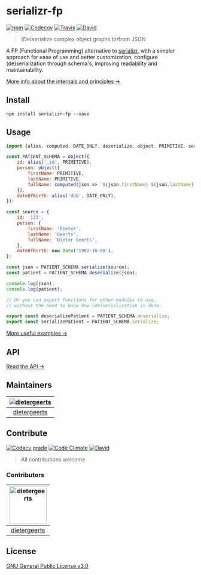 # serializr-fp

[![npm](https://img.shields.io/npm/v/serializr-fp.svg?style=for-the-badge)](https://www.npmjs.com/serializr-fp)
[![Codecov](https://img.shields.io/codecov/c/github/dietergeerts/serializr-fp.svg?style=for-the-badge)](https://codecov.io/gh/dietergeerts/serializr-fp)
[![Travis](https://img.shields.io/travis/dietergeerts/serializr-fp.svg?style=for-the-badge)](https://travis-ci.org/dietergeerts/serializr-fp)
[![David](https://img.shields.io/david/dietergeerts/serializr-fp.svg?style=for-the-badge)](https://david-dm.org/dietergeerts/serializr-fp)

> (De)serialize complex object graphs to/from JSON

A FP (Functional Programming) alternative to [serializr](https://github.com/mobxjs/serializr),
with a simpler approach for ease of use and better customization, configure
(de)serialization through schema's, improving readability and maintainability.

[More info about the internals and principles →](./principles.md)

## Install

```commandline
npm install serializr-fp --save
```

## Usage

```javascript
import {alias, computed, DATE_ONLY, deserialize, object, PRIMITIVE, serialize} from 'serializr-fp';

const PATIENT_SCHEMA = object({
    id: alias('_id', PRIMITIVE),
    person: object({
        firstName: PRIMITIVE, 
        lastName: PRIMITIVE,
        fullName: computed(json => `${json.firstName} ${json.lastName}`),
    }),
    dateOfBirth: alias('dob', DATE_ONLY),
});

const source = {
    id: '123',
    person: {
        firstName: 'Dieter', 
        lastName: 'Geerts', 
        fullName: 'Dieter Geerts',
    },
    dateOfBirth: new Date('1982-10-08'),
}; 

const json = PATIENT_SCHEMA.serialize(source);
const patient = PATIENT_SCHEMA.deserialize(json);

console.log(json); 
console.log(patient);

// Or you can export functions for other modules to use,
// without the need to know how (de)serialization is done.

export const deserializePatient = PATIENT_SCHEMA.deserialize;
export const serializePatient = PATIENT_SCHEMA.serialize;
```

[More useful examples →](./examples.md)

## API

[Read the API →](./API.md)

## Maintainers

[![dietergeerts](https://avatars3.githubusercontent.com/dietergeerts?v=3&s=100)](https://github.com/dietergeerts) |
:---: | 
[dietergeerts](https://github.com/dietergeerts) |

## Contribute

[![Codacy grade](https://img.shields.io/codacy/grade/9f5cae0799824989a4f3e576c0230fa2.svg?style=for-the-badge)](https://www.codacy.com/app/dietergeerts/serializr-fp)
[![Code Climate](https://img.shields.io/codeclimate/maintainability/dietergeerts/serializr-fp.svg?style=for-the-badge)](https://codeclimate.com/github/dietergeerts/serializr-fp/maintainability)
[![David](https://img.shields.io/david/dev/dietergeerts/serializr-fp.svg?style=for-the-badge)](https://david-dm.org/dietergeerts/serializr-fp)

> All contributions welcome

### Contributors

<!--START contributers-->
[<img alt="dietergeerts" src="https://avatars1.githubusercontent.com/u/7393706?v=4&s=100" width="100">](https://github.com/dietergeerts) |
:---: |
[dietergeerts](https://github.com/dietergeerts) |



<!--END contributers-->

## License

[GNU General Public License v3.0](LICENSE)
